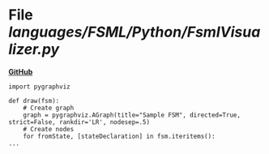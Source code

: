 # File _languages/FSML/Python/FsmlVisualizer.py_
**[GitHub](https://github.com/softlang/yas/blob/master/languages/FSML/Python/FsmlVisualizer.py)**
```
import pygraphviz

def draw(fsm):
    # Create graph
    graph = pygraphviz.AGraph(title="Sample FSM", directed=True, strict=False, rankdir='LR', nodesep=.5)
    # Create nodes
    for fromState, [stateDeclaration] in fsm.iteritems():
...
```
